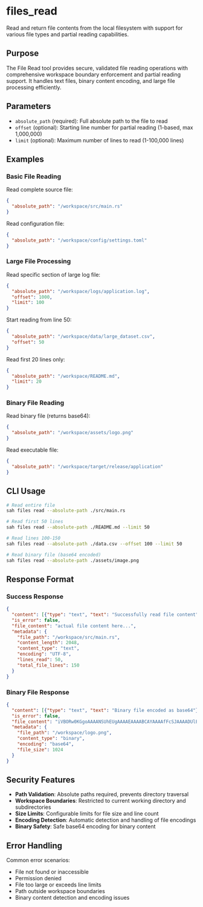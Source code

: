 # files_read

Read and return file contents from the local filesystem with support for various file types and partial reading capabilities.

## Purpose

The File Read tool provides secure, validated file reading operations with comprehensive workspace boundary enforcement and partial reading support. It handles text files, binary content encoding, and large file processing efficiently.

## Parameters

- `absolute_path` (required): Full absolute path to the file to read
- `offset` (optional): Starting line number for partial reading (1-based, max 1,000,000)
- `limit` (optional): Maximum number of lines to read (1-100,000 lines)

## Examples

### Basic File Reading
Read complete source file:
```json
{
  "absolute_path": "/workspace/src/main.rs"
}
```

Read configuration file:
```json
{
  "absolute_path": "/workspace/config/settings.toml"
}
```

### Large File Processing
Read specific section of large log file:
```json
{
  "absolute_path": "/workspace/logs/application.log",
  "offset": 1000,
  "limit": 100
}
```

Start reading from line 50:
```json
{
  "absolute_path": "/workspace/data/large_dataset.csv",
  "offset": 50
}
```

Read first 20 lines only:
```json
{
  "absolute_path": "/workspace/README.md",
  "limit": 20
}
```

### Binary File Reading
Read binary file (returns base64):
```json
{
  "absolute_path": "/workspace/assets/logo.png"
}
```

Read executable file:
```json
{
  "absolute_path": "/workspace/target/release/application"
}
```

## CLI Usage

```bash
# Read entire file
sah files read --absolute-path ./src/main.rs

# Read first 50 lines
sah files read --absolute-path ./README.md --limit 50

# Read lines 100-150
sah files read --absolute-path ./data.csv --offset 100 --limit 50

# Read binary file (base64 encoded)
sah files read --absolute-path ./assets/image.png
```

## Response Format

### Success Response
```json
{
  "content": [{"type": "text", "text": "Successfully read file content"}],
  "is_error": false,
  "file_content": "actual file content here...",
  "metadata": {
    "file_path": "/workspace/src/main.rs",
    "content_length": 2048,
    "content_type": "text",
    "encoding": "UTF-8",
    "lines_read": 50,
    "total_file_lines": 150
  }
}
```

### Binary File Response
```json
{
  "content": [{"type": "text", "text": "Binary file encoded as base64"}],
  "is_error": false,
  "file_content": "iVBORw0KGgoAAAANSUhEUgAAAAEAAAABCAYAAAAfFcSJAAAADUlEQVR42mP8/5+hHgAHggJ/PchI7wAAAABJRU5ErkJggg==",
  "metadata": {
    "file_path": "/workspace/logo.png",
    "content_type": "binary",
    "encoding": "base64",
    "file_size": 1024
  }
}
```

## Security Features

- **Path Validation**: Absolute paths required, prevents directory traversal
- **Workspace Boundaries**: Restricted to current working directory and subdirectories
- **Size Limits**: Configurable limits for file size and line count
- **Encoding Detection**: Automatic detection and handling of file encodings
- **Binary Safety**: Safe base64 encoding for binary content

## Error Handling

Common error scenarios:
- File not found or inaccessible
- Permission denied
- File too large or exceeds line limits
- Path outside workspace boundaries
- Binary content detection and encoding issues
